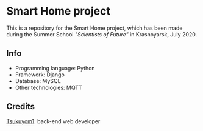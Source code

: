 # Smart Home project
This is a repository for the Smart Home project, which has been made during the Summer School *"Scientists of Future"* in Krasnoyarsk, July 2020.

## Info
- Programming language: Python
- Framework: Django
- Database: MySQL
- Other technologies: MQTT

## Credits
[Tsukuyom1](https://www.github.com/z21kamon): back-end web developer

